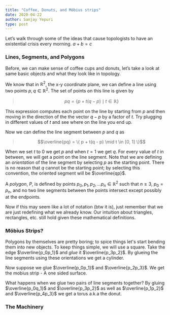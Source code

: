 ```yaml
---
title: "Coffee, Donuts, and Möbius strips"
date: 2020-04-22
author: Sanjay Yepuri
type: post
---
```


Let’s walk through some of the ideas that cause topologists to have an existential crisis every morning.
$a + b = c$

### Lines, Segments, and Polygons
Before, we can make sense of coffee cups and donuts, let’s take a look at same basic objects and what they look like in topology.

We know that in $\mathbb{R}^2$, the x-y coordinate plane, we can define a line using two points $p,q \in \mathbb{R}^2$. The set of points on this line is given by
> $$pq = \{ p + t(q - p) \mid t \in \mathbb{R} \}$$

This expression computes each point on the line by starting from $p$ and then moving in the direction of the the vector $q-p$ by a factor of $t$. Try plugging in different values of $t$ and see where on the line you end up.

Now we can define the line segment between $p$ and $q$ as
> $$\overline{pq} = \{ p + t(q - p) \mid t \in [0, 1] \}$$

When we set $t$ to $0$ we get $p$ and when $t = 1$ we get $q$. For every value of $t$ in between, we will get a point on the line segment. Note that we are defining an _orientation_ of the line segment by selecting $p$ as the starting point. There is no reason that $q$ cannot be the starting point; by selecting this convention, the oriented segment will be $\overline{qp}$.

A _polygon_, $P$, is defined by points $p_0, p_1, p_2, ... p_n \in \mathbb{R}^2$ such that $n \ge 3$, $p_0 = p_n$, and no two line segments between the points intersect except possibly at the endpoints.

Now if this may seem like a lot of notation (btw it is), just remember that we are just redefining what we already know. Our intuition about triangles, rectangles, etc. still hold given these mathematical definitions.

### Möbius Strips?
Polygons by themselves are pretty boring; to spice things let's start bending them into new objects. To keep things simple, we will use a square. Take the edge $\overline{p_0p_1}$ and _glue_ it $\overline{p_3p_2}$. By glueing the line segments using these orientations we get a cylinder.

Now suppose we glue $\overline{p_0p_1}$ and $\overline{p_2p_3}$. We get the mobius strip - A one sided surface.

What happens when we glue two pairs of line segments together? By gluing $\overline{p_0q_1}$ and $\overline{p_3p_2}$ as well as $\overline{p_1p_2}$ and $\overline{p_4p_3}$ we get a torus a.k.a the donut.

### The Machinery
